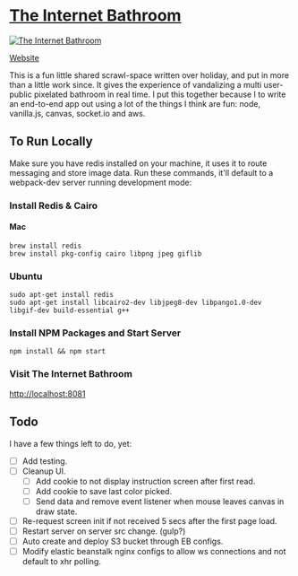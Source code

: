 # [The Internet Bathroom](http://theinternetbathroom.com)

[![The Internet Bathroom](http://qlip-photo-share.s3.amazonaws.com/theinternetbathroom.gif)](http://theinternetbathroom.com)

[Website](http://theinternetbathroom.com)

This is a fun little shared scrawl-space written over holiday, and put in more than a little work since. It gives the experience of vandalizing a multi user-public pixelated bathroom in real time. I put this together because I to write an end-to-end app out using a lot of the things I think are fun: node, vanilla.js, canvas, socket.io and aws.

## To Run Locally

Make sure you have redis installed on your machine, it uses it to route messaging and store image data. Run these commands, it'll default to a webpack-dev server running development mode:

### Install Redis & Cairo

#### Mac

```
brew install redis
brew install pkg-config cairo libpng jpeg giflib
```

### Ubuntu

```
sudo apt-get install redis
sudo apt-get install libcairo2-dev libjpeg8-dev libpango1.0-dev libgif-dev build-essential g++
```

### Install NPM Packages and Start Server

`npm install && npm start`

### Visit The Internet Bathroom
[http://localhost:8081](http://localhost:8081)

## Todo

I have a few things left to do, yet:
- [ ] Add testing.
- [ ] Cleanup UI.
  - [ ] Add cookie to not display instruction screen after first read.
  - [ ] Add cookie to save last color picked.
  - [ ] Send data and remove event listener when mouse leaves canvas in draw state.
- [ ] Re-request screen init if not received 5 secs after the first page load.
- [ ] Restart server on server src change. (gulp?)
- [ ] Auto create and deploy S3 bucket through EB configs.
- [ ] Modify elastic beanstalk nginx configs to allow ws connections and not default to xhr polling.

